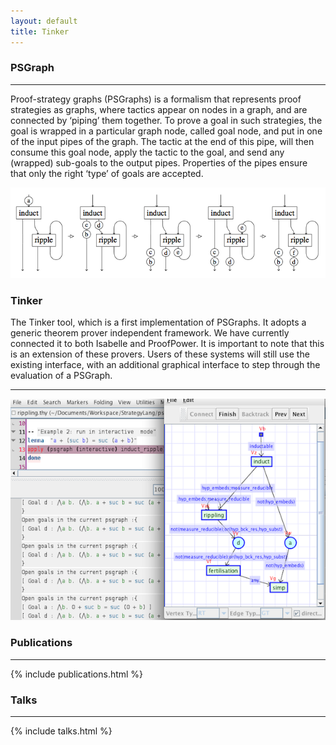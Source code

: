```yaml
---
layout: default
title: Tinker
---
```


### PSGraph
****
Proof-strategy graphs (PSGraphs) is a formalism that represents proof strategies as graphs, where tactics appear on nodes in a graph, and are connected by ‘piping’ them together. To prove a goal in such strategies, the goal is wrapped in a particular graph node, called goal node, and put in one of the input pipes of the graph. The tactic at the end of this pipe, will then consume this goal node, apply the tactic to the goal, and send any (wrapped) sub-goals to the output pipes. Properties of the pipes ensure that only the right ‘type’ of goals are accepted. 

 <center><img src="images/example.png"  title=" Some goal-nodes (depicted as circles) making their way through a PSGraph" width="600" ></center>



### Tinker
The Tinker tool, which is a first implementation of PSGraphs. It adopts a generic theorem prover independent framework. We have currently connected it to both Isabelle and ProofPower. It is important to note that this is an extension of these provers. Users of these systems will still use the existing interface, with an additional graphical interface to step through the evaluation of a PSGraph. 

****
 <center><img src="images/tinker-isa-i.png" title="Tinker GUI with Isabelle" width="600" ></center>


### Publications
********
{% include publications.html %}


### Talks
********

{% include talks.html %}
